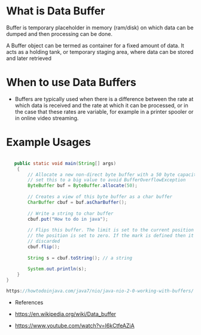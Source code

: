 # What is Data Buffer

Buffer is temporary placeholder in memory (ram/disk) on which data can be dumped and then processing can be done.

A Buffer object can be termed as container for a fixed amount of data. It acts as a holding tank, or temporary staging area, where data can be stored and later retrieved

# When to use Data Buffers
- Buffers are typically used when there is a difference between the rate at which data is received and the rate at which it can be processed, or in the case that these rates are variable, for example in a printer spooler or in online video streaming.

# Example Usages
```Java

   public static void main(String[] args) 
    {
        // Allocate a new non-direct byte buffer with a 50 byte capacity
        // set this to a big value to avoid BufferOverflowException
        ByteBuffer buf = ByteBuffer.allocate(50);
 
        // Creates a view of this byte buffer as a char buffer
        CharBuffer cbuf = buf.asCharBuffer();
 
        // Write a string to char buffer
        cbuf.put("How to do in java");
 
        // Flips this buffer. The limit is set to the current position and then
        // the position is set to zero. If the mark is defined then it is
        // discarded
        cbuf.flip();
 
        String s = cbuf.toString(); // a string
 
        System.out.println(s);
    }
}

https://howtodoinjava.com/java7/nio/java-nio-2-0-working-with-buffers/

```


- References

- https://en.wikipedia.org/wiki/Data_buffer
- https://www.youtube.com/watch?v=I6kCtfeAZiA


